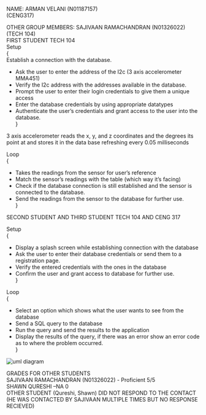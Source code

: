NAME: ARMAN VELANI (N01187157)  
(CENG317)  

OTHER GROUP MEMBERS: SAJIVAAN RAMACHANDRAN (N01326022) (TECH 104)  
FIRST STUDENT TECH 104  
Setup   
{  
Establish a connection with the database.
* Ask the user to enter the address of the I2c (3 axis accelerometer MMA451)
* Verify the I2c address with the addresses available in the database.
* Prompt the user to enter their login credentials to give them a unique access
* Enter the database credentials by using appropriate datatypes
* Authenticate the user’s credentials and grant access to the user into the database.  
}

3 axis accelerometer reads the x, y, and z coordinates and the degrees its point at and stores it in the data base refreshing every 0.05 milliseconds  

Loop  
{  
* Takes the readings from the sensor for user’s reference
* Match the sensor’s readings with the table (which way it’s facing)
* Check if the database connection is still established and the sensor is connected to the database.
* Send the readings from the sensor to the database for further use.  
}  

SECOND STUDENT AND THIRD STUDENT TECH 104 AND CENG 317  

Setup  
{  
* Display a splash screen while establishing connection with the database
* Ask the user to enter their database credentials or send them to a registration page. 
* Verify the entered credentials with the ones in the database 
* Confirm the user and grant access to database for further use.  
}  

Loop  
{  
* Select an option which shows what the user wants to see from the database
* Send a SQL query to the database
* Run the query and send the results to the application
* Display the results of the query, if there was an error show an error code as to where the problem occurred.  
}  
  
  
![uml diagram](https://user-images.githubusercontent.com/43188450/48367169-deea5600-e67d-11e8-9f60-53604ff9a58f.png)  
  
  
GRADES FOR OTHER STUDENTS  
SAJIVAAN RAMACHANDRAN (N01326022) - Proficient 5/5  
SHAWN QURESHI –NA 0  
OTHER STUDENT (Qureshi, Shawn) DID NOT RESPOND TO THE CONTACT (HE WAS CONTACTED BY SAJIVAAN MULTIPLE TIMES BUT NO RESPONSE RECIEVED)  

